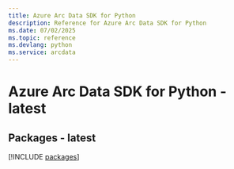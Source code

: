 ```yaml
---
title: Azure Arc Data SDK for Python
description: Reference for Azure Arc Data SDK for Python
ms.date: 07/02/2025
ms.topic: reference
ms.devlang: python
ms.service: arcdata
---
```

# Azure Arc Data SDK for Python - latest
## Packages - latest
[!INCLUDE [packages](arc-data-index.md)]